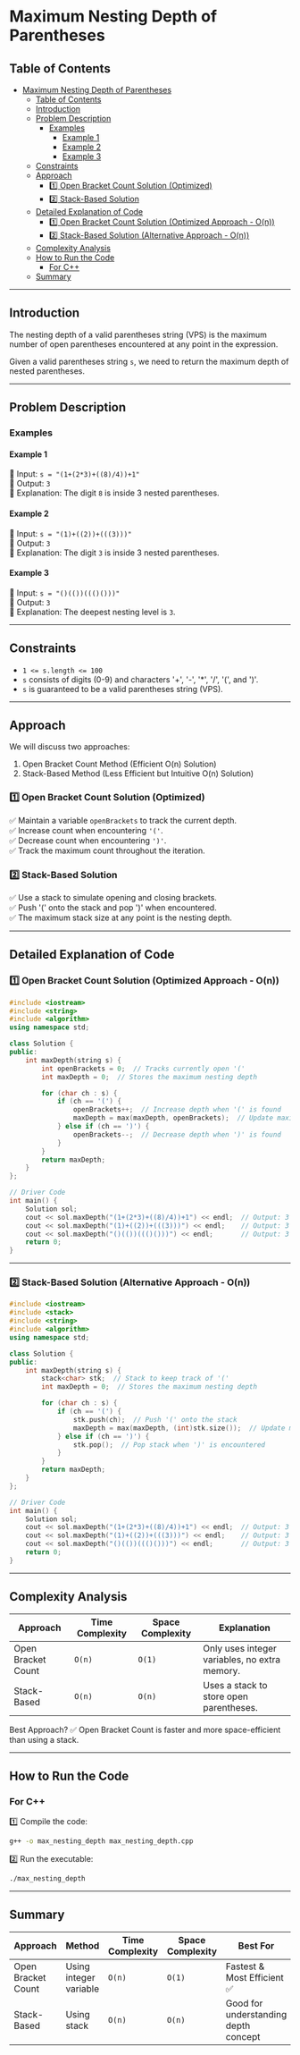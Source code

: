 # Maximum Nesting Depth of Parentheses

## Table of Contents

- [Maximum Nesting Depth of Parentheses](#maximum-nesting-depth-of-parentheses)
  - [Table of Contents](#table-of-contents)
  - [Introduction](#introduction)
  - [Problem Description](#problem-description)
    - [Examples](#examples)
      - [Example 1](#example-1)
      - [Example 2](#example-2)
      - [Example 3](#example-3)
  - [Constraints](#constraints)
  - [Approach](#approach)
    - [1️⃣ Open Bracket Count Solution (Optimized)](#1️⃣-open-bracket-count-solution-optimized)
    - [2️⃣ Stack-Based Solution](#2️⃣-stack-based-solution)
  - [Detailed Explanation of Code](#detailed-explanation-of-code)
    - [1️⃣ Open Bracket Count Solution (Optimized Approach - O(n))](#1️⃣-open-bracket-count-solution-optimized-approach---on)
    - [2️⃣ Stack-Based Solution (Alternative Approach - O(n))](#2️⃣-stack-based-solution-alternative-approach---on)
  - [Complexity Analysis](#complexity-analysis)
  - [How to Run the Code](#how-to-run-the-code)
    - [For C++](#for-c)
  - [Summary](#summary)

---

## Introduction

The nesting depth of a valid parentheses string (VPS) is the maximum number of open parentheses encountered at any point in the expression.

Given a valid parentheses string `s`, we need to return the maximum depth of nested parentheses.

---

## Problem Description

### Examples

#### Example 1

🔹 Input: `s = "(1+(2*3)+((8)/4))+1"`  
🔹 Output: `3`  
🔹 Explanation: The digit `8` is inside 3 nested parentheses.

#### Example 2

🔹 Input: `s = "(1)+((2))+(((3)))"`  
🔹 Output: `3`  
🔹 Explanation: The digit `3` is inside 3 nested parentheses.

#### Example 3

🔹 Input: `s = "()(())((()()))"`  
🔹 Output: `3`  
🔹 Explanation: The deepest nesting level is `3`.

---

## Constraints

- `1 <= s.length <= 100`
- `s` consists of digits (0-9) and characters '+', '-', '\*', '/', '(', and ')'.
- `s` is guaranteed to be a valid parentheses string (VPS).

---

## Approach

We will discuss two approaches:

1. Open Bracket Count Method (Efficient O(n) Solution)
2. Stack-Based Method (Less Efficient but Intuitive O(n) Solution)

### 1️⃣ Open Bracket Count Solution (Optimized)

✅ Maintain a variable `openBrackets` to track the current depth.  
✅ Increase count when encountering `'('`.  
✅ Decrease count when encountering `')'`.  
✅ Track the maximum count throughout the iteration.

### 2️⃣ Stack-Based Solution

✅ Use a stack to simulate opening and closing brackets.  
✅ Push '(' onto the stack and pop ')' when encountered.  
✅ The maximum stack size at any point is the nesting depth.

---

## Detailed Explanation of Code

### 1️⃣ Open Bracket Count Solution (Optimized Approach - O(n))

```cpp
#include <iostream>
#include <string>
#include <algorithm>
using namespace std;

class Solution {
public:
    int maxDepth(string s) {
        int openBrackets = 0;  // Tracks currently open '('
        int maxDepth = 0;  // Stores the maximum nesting depth

        for (char ch : s) {
            if (ch == '(') {
                openBrackets++;  // Increase depth when '(' is found
                maxDepth = max(maxDepth, openBrackets);  // Update maximum depth
            } else if (ch == ')') {
                openBrackets--;  // Decrease depth when ')' is found
            }
        }
        return maxDepth;
    }
};

// Driver Code
int main() {
    Solution sol;
    cout << sol.maxDepth("(1+(2*3)+((8)/4))+1") << endl;  // Output: 3
    cout << sol.maxDepth("(1)+((2))+(((3)))") << endl;    // Output: 3
    cout << sol.maxDepth("()(())((()()))") << endl;       // Output: 3
    return 0;
}
```

---

### 2️⃣ Stack-Based Solution (Alternative Approach - O(n))

```cpp
#include <iostream>
#include <stack>
#include <string>
#include <algorithm>
using namespace std;

class Solution {
public:
    int maxDepth(string s) {
        stack<char> stk;  // Stack to keep track of '('
        int maxDepth = 0;  // Stores the maximum nesting depth

        for (char ch : s) {
            if (ch == '(') {
                stk.push(ch);  // Push '(' onto the stack
                maxDepth = max(maxDepth, (int)stk.size());  // Update max depth
            } else if (ch == ')') {
                stk.pop();  // Pop stack when ')' is encountered
            }
        }
        return maxDepth;
    }
};

// Driver Code
int main() {
    Solution sol;
    cout << sol.maxDepth("(1+(2*3)+((8)/4))+1") << endl;  // Output: 3
    cout << sol.maxDepth("(1)+((2))+(((3)))") << endl;    // Output: 3
    cout << sol.maxDepth("()(())((()()))") << endl;       // Output: 3
    return 0;
}
```

---

## Complexity Analysis

| Approach           | Time Complexity | Space Complexity | Explanation                                   |
| ------------------ | --------------- | ---------------- | --------------------------------------------- |
| Open Bracket Count | `O(n)`          | `O(1)`           | Only uses integer variables, no extra memory. |
| Stack-Based        | `O(n)`          | `O(n)`           | Uses a stack to store open parentheses.       |

Best Approach? ✅ Open Bracket Count is faster and more space-efficient than using a stack.

---

## How to Run the Code

### For C++

1️⃣ Compile the code:

```bash
g++ -o max_nesting_depth max_nesting_depth.cpp
```

2️⃣ Run the executable:

```bash
./max_nesting_depth
```

---

## Summary

| Approach           | Method                 | Time Complexity | Space Complexity | Best For                             |
| ------------------ | ---------------------- | --------------- | ---------------- | ------------------------------------ |
| Open Bracket Count | Using integer variable | `O(n)`          | `O(1)`           | Fastest & Most Efficient ✅          |
| Stack-Based        | Using stack            | `O(n)`          | `O(n)`           | Good for understanding depth concept |
